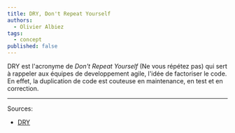 ```yaml
---
title: DRY, Don't Repeat Yourself
authors:
  - Olivier Albiez
tags:
  - concept
published: false
---
```


DRY est l'acronyme de _Don't Repeat Yourself_ (Ne vous répétez pas) qui sert à rappeler aux équipes de developpement agile, l'idée de factoriser le code. En effet, la duplication de code est couteuse en maintenance, en test et en correction.

---
Sources:

- [DRY]

[DRY]: https://fr.wikipedia.org/wiki/Ne_vous_r%C3%A9p%C3%A9tez_pas